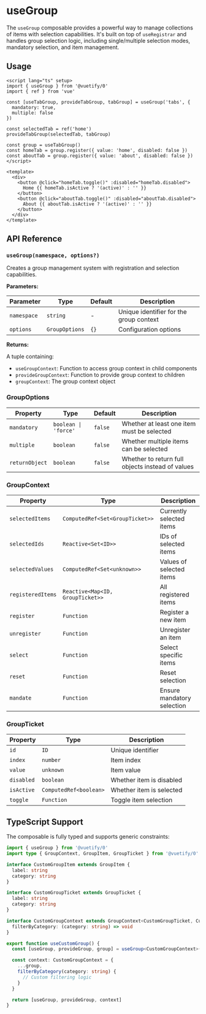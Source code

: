 # useGroup

The `useGroup` composable provides a powerful way to manage collections of items with selection capabilities. It's built on top of `useRegistrar` and handles group selection logic, including single/multiple selection modes, mandatory selection, and item management.

## Usage

```vue
<script lang="ts" setup>
import { useGroup } from '@vuetify/0'
import { ref } from 'vue'

const [useTabGroup, provideTabGroup, tabGroup] = useGroup('tabs', {
  mandatory: true,
  multiple: false
})

const selectedTab = ref('home')
provideTabGroup(selectedTab, tabGroup)

const group = useTabGroup()
const homeTab = group.register({ value: 'home', disabled: false })
const aboutTab = group.register({ value: 'about', disabled: false })
</script>

<template>
  <div>
    <button @click="homeTab.toggle()" :disabled="homeTab.disabled">
      Home {{ homeTab.isActive ? '(active)' : '' }}
    </button>
    <button @click="aboutTab.toggle()" :disabled="aboutTab.disabled">
      About {{ aboutTab.isActive ? '(active)' : '' }}
    </button>
  </div>
</template>
```

## API Reference

### `useGroup(namespace, options?)`

Creates a group management system with registration and selection capabilities.

**Parameters:**

| Parameter | Type | Default | Description |
|-----------|------|---------|-------------|
| `namespace` | `string` | - | Unique identifier for the group context |
| `options` | `GroupOptions` | `{}` | Configuration options |

**Returns:**

A tuple containing:
- `useGroupContext`: Function to access group context in child components
- `provideGroupContext`: Function to provide group context to children
- `groupContext`: The group context object

### GroupOptions

| Property | Type | Default | Description |
|----------|------|---------|-------------|
| `mandatory` | `boolean \| 'force'` | `false` | Whether at least one item must be selected |
| `multiple` | `boolean` | `false` | Whether multiple items can be selected |
| `returnObject` | `boolean` | `false` | Whether to return full objects instead of values |

### GroupContext

| Property | Type | Description |
|----------|------|-------------|
| `selectedItems` | `ComputedRef<Set<GroupTicket>>` | Currently selected items |
| `selectedIds` | `Reactive<Set<ID>>` | IDs of selected items |
| `selectedValues` | `ComputedRef<Set<unknown>>` | Values of selected items |
| `registeredItems` | `Reactive<Map<ID, GroupTicket>>` | All registered items |
| `register` | `Function` | Register a new item |
| `unregister` | `Function` | Unregister an item |
| `select` | `Function` | Select specific items |
| `reset` | `Function` | Reset selection |
| `mandate` | `Function` | Ensure mandatory selection |

### GroupTicket

| Property | Type | Description |
|----------|------|-------------|
| `id` | `ID` | Unique identifier |
| `index` | `number` | Item index |
| `value` | `unknown` | Item value |
| `disabled` | `boolean` | Whether item is disabled |
| `isActive` | `ComputedRef<boolean>` | Whether item is selected |
| `toggle` | `Function` | Toggle item selection |

## TypeScript Support

The composable is fully typed and supports generic constraints:

```typescript
import { useGroup } from '@vuetify/0'
import type { GroupContext, GroupItem, GroupTicket } from '@vuetify/0'

interface CustomGroupItem extends GroupItem {
  label: string
  category: string
}

interface CustomGroupTicket extends GroupTicket {
  label: string
  category: string
}

interface CustomGroupContext extends GroupContext<CustomGroupTicket, CustomGroupItem> {
  filterByCategory: (category: string) => void
}

export function useCustomGroup() {
  const [useGroup, provideGroup, group] = useGroup<CustomGroupContext>('custom-group')

  const context: CustomGroupContext = {
    ...group,
    filterByCategory(category: string) {
      // Custom filtering logic
    }
  }

  return [useGroup, provideGroup, context]
}
```
